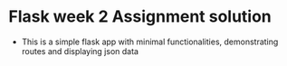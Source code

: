 # Flask week 2 Assignment solution

- This is a simple flask app with minimal functionalities, demonstrating routes and displaying json data
